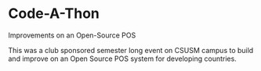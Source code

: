 # Code-A-Thon
Improvements on an Open-Source POS

This was a club sponsored semester long event on CSUSM campus to build and improve on an Open Source POS system for developing countries.

